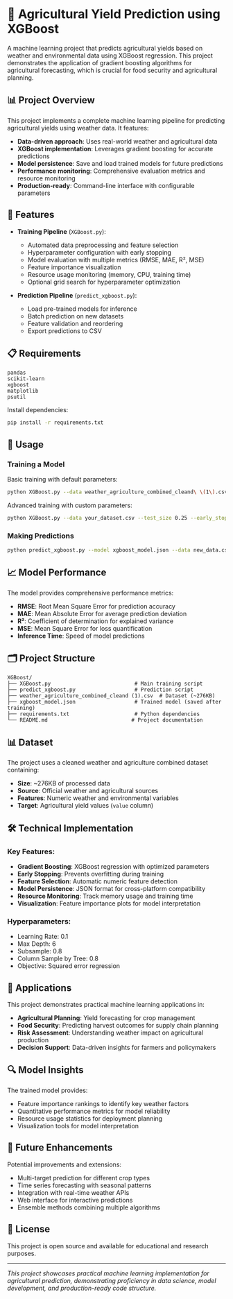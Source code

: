 # 🌾 Agricultural Yield Prediction using XGBoost

A machine learning project that predicts agricultural yields based on weather and environmental data using XGBoost regression. This project demonstrates the application of gradient boosting algorithms for agricultural forecasting, which is crucial for food security and agricultural planning.

## 📊 Project Overview

This project implements a complete machine learning pipeline for predicting agricultural yields using weather data. It features:

- **Data-driven approach**: Uses real-world weather and agricultural data
- **XGBoost implementation**: Leverages gradient boosting for accurate predictions
- **Model persistence**: Save and load trained models for future predictions
- **Performance monitoring**: Comprehensive evaluation metrics and resource monitoring
- **Production-ready**: Command-line interface with configurable parameters

## 🚀 Features

- **Training Pipeline** (`XGBoost.py`):
  - Automated data preprocessing and feature selection
  - Hyperparameter configuration with early stopping
  - Model evaluation with multiple metrics (RMSE, MAE, R², MSE)
  - Feature importance visualization
  - Resource usage monitoring (memory, CPU, training time)
  - Optional grid search for hyperparameter optimization

- **Prediction Pipeline** (`predict_xgboost.py`):
  - Load pre-trained models for inference
  - Batch prediction on new datasets
  - Feature validation and reordering
  - Export predictions to CSV

## 📋 Requirements

```
pandas
scikit-learn
xgboost
matplotlib
psutil
```

Install dependencies:
```bash
pip install -r requirements.txt
```

## 🔧 Usage

### Training a Model

Basic training with default parameters:
```bash
python XGBoost.py --data weather_agriculture_combined_cleand\ \(1\).csv
```

Advanced training with custom parameters:
```bash
python XGBoost.py --data your_dataset.csv --test_size 0.25 --early_stop 15
```

### Making Predictions

```bash
python predict_xgboost.py --model xgboost_model.json --data new_data.csv --output predictions.csv
```

## 📈 Model Performance

The model provides comprehensive performance metrics:

- **RMSE**: Root Mean Square Error for prediction accuracy
- **MAE**: Mean Absolute Error for average prediction deviation
- **R²**: Coefficient of determination for explained variance
- **MSE**: Mean Square Error for loss quantification
- **Inference Time**: Speed of model predictions

## 🗂️ Project Structure

```
XGBoost/
├── XGBoost.py                           # Main training script
├── predict_xgboost.py                   # Prediction script
├── weather_agriculture_combined_cleand (1).csv  # Dataset (~276KB)
├── xgboost_model.json                   # Trained model (saved after training)
├── requirements.txt                     # Python dependencies
└── README.md                           # Project documentation
```

## 📊 Dataset

The project uses a cleaned weather and agriculture combined dataset containing:
- **Size**: ~276KB of processed data
- **Source**: Official weather and agricultural sources
- **Features**: Numeric weather and environmental variables
- **Target**: Agricultural yield values (`value` column)

## 🛠️ Technical Implementation

### Key Features:
- **Gradient Boosting**: XGBoost regression with optimized parameters
- **Early Stopping**: Prevents overfitting during training
- **Feature Selection**: Automatic numeric feature detection
- **Model Persistence**: JSON format for cross-platform compatibility
- **Resource Monitoring**: Track memory usage and training time
- **Visualization**: Feature importance plots for model interpretation

### Hyperparameters:
- Learning Rate: 0.1
- Max Depth: 6
- Subsample: 0.8
- Column Sample by Tree: 0.8
- Objective: Squared error regression

## 🎯 Applications

This project demonstrates practical machine learning applications in:

- **Agricultural Planning**: Yield forecasting for crop management
- **Food Security**: Predicting harvest outcomes for supply chain planning
- **Risk Assessment**: Understanding weather impact on agricultural production
- **Decision Support**: Data-driven insights for farmers and policymakers

## 🔍 Model Insights

The trained model provides:
- Feature importance rankings to identify key weather factors
- Quantitative performance metrics for model reliability
- Resource usage statistics for deployment planning
- Visualization tools for model interpretation

## 🚀 Future Enhancements

Potential improvements and extensions:
- Multi-target prediction for different crop types
- Time series forecasting with seasonal patterns
- Integration with real-time weather APIs
- Web interface for interactive predictions
- Ensemble methods combining multiple algorithms

## 📝 License

This project is open source and available for educational and research purposes.

---

*This project showcases practical machine learning implementation for agricultural prediction, demonstrating proficiency in data science, model development, and production-ready code structure.*
